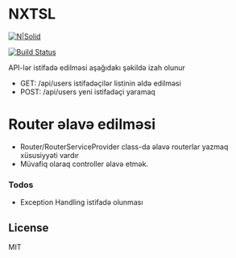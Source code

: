# NXTSL

[![N|Solid](https://cldup.com/dTxpPi9lDf.thumb.png)](https://nodesource.com/products/nsolid)

[![Build Status](https://travis-ci.org/joemccann/dillinger.svg?branch=master)](https://travis-ci.org/joemccann/dillinger)

API-lər istifadə edilməsi aşağıdakı şəkildə izah olunur
  - GET: /api/users istifadəçilər listinin əldə edilməsi
  - POST: /api/users yeni istifadəçi yaramaq
  

# Router əlavə edilməsi

  - Router/RouterServiceProvider class-da əlavə routerlar yazmaq xüsusiyyəti vardır
  - Müvafiq olaraq controller əlavə etmək.



### Todos

 - Exception Handling istifadə olunması


License
----

MIT
